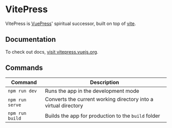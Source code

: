 # VitePress

VitePress is [VuePress](https://vuepress.vuejs.org/)' spiritual successor, built on top of [vite](https://github.com/vitejs/vite).

## Documentation

To check out docs, [visit vitepress.vuejs.org](https://vitepress.vuejs.org/).

## Commands

| Command         | Description                                                     |
| --------------- | --------------------------------------------------------------- |
| `npm run dev`   | Runs the app in the development mode                            |
| `npm run serve` | Converts the current working directory into a virtual directory |
| `npm run build` | Builds the app for production to the `build` folder             |
